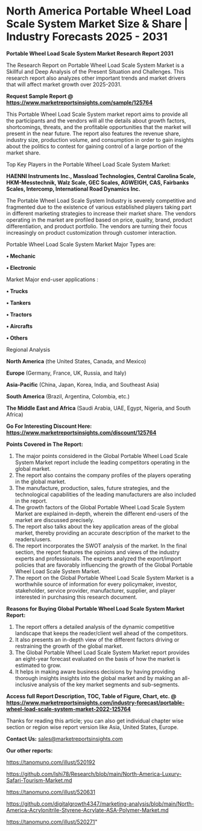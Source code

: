 # North America Portable Wheel Load Scale System Market Size & Share | Industry Forecasts 2025 - 2031

<strong>Portable Wheel Load Scale System Market Research Report 2031</strong>

The Research Report on Portable Wheel Load Scale System Market is a Skillful and Deep Analysis of the Present Situation and Challenges. This research report also analyzes other important trends and market drivers that will affect market growth over 2025-2031.

<strong>Request Sample Report @ <a href=https://www.marketreportsinsights.com/sample/125764>https://www.marketreportsinsights.com/sample/125764</a></strong>

This Portable Wheel Load Scale System market report aims to provide all the participants and the vendors will all the details about growth factors, shortcomings, threats, and the profitable opportunities that the market will present in the near future. The report also features the revenue share, industry size, production volume, and consumption in order to gain insights about the politics to contest for gaining control of a large portion of the market share.

Top Key Players in the Portable Wheel Load Scale System Market:

<strong>HAENNI Instruments Inc., Massload Technologies, Central Carolina Scale, HKM-Messtechnik, Walz Scale, GEC Scales, AGWEIGH, CAS, Fairbanks Scales, Intercomp, International Road Dynamics Inc.</strong>

The Portable Wheel Load Scale System Industry is severely competitive and fragmented due to the existence of various established players taking part in different marketing strategies to increase their market share. The vendors operating in the market are profiled based on price, quality, brand, product differentiation, and product portfolio. The vendors are turning their focus increasingly on product customization through customer interaction.

Portable Wheel Load Scale System Market Major Types are:

<strong>• Mechanic

• Electronic</strong>

Market Major end-user applications :

<strong>• Trucks

• Tankers

• Tractors

• Aircrafts

• Others</strong>

Regional Analysis

</u><strong><b>North America</b></strong> (the United States, Canada, and Mexico)

<strong><b>Europe </b></strong>(Germany, France, UK, Russia, and Italy)

<strong><b>Asia-Pacific</b></strong> (China, Japan, Korea, India, and Southeast Asia)

<strong><b>South America</b></strong> (Brazil, Argentina, Colombia, etc.)

<strong><b>The Middle East and Africa</b></strong> (Saudi Arabia, UAE, Egypt, Nigeria, and South Africa)

<strong>Go For Interesting Discount Here: <a href=https://www.marketreportsinsights.com/discount/125764>https://www.marketreportsinsights.com/discount/125764</a></strong>

<strong>Points Covered in The Report:</strong>
<ol>
  <li>The major points considered in the Global Portable Wheel Load Scale System Market report include the leading competitors operating in the global market.</li>
  <li>The report also contains the company profiles of the players operating in the global market.</li>
  <li>The manufacture, production, sales, future strategies, and the technological capabilities of the leading manufacturers are also included in the report.</li>
  <li>The growth factors of the Global Portable Wheel Load Scale System Market are explained in-depth, wherein the different end-users of the market are discussed precisely.</li>
  <li>The report also talks about the key application areas of the global market, thereby providing an accurate description of the market to the readers/users.</li>
  <li>The report incorporates the SWOT analysis of the market. In the final section, the report features the opinions and views of the industry experts and professionals. The experts analyzed the export/import policies that are favorably influencing the growth of the Global Portable Wheel Load Scale System Market.</li>
  <li>The report on the Global Portable Wheel Load Scale System Market is a worthwhile source of information for every policymaker, investor, stakeholder, service provider, manufacturer, supplier, and player interested in purchasing this research document.</li>
</ol>
<strong>Reasons for Buying Global Portable Wheel Load Scale System Market Report:</strong>

<ol>
  <li>The report offers a detailed analysis of the dynamic competitive landscape that keeps the reader/client well ahead of the competitors.</li>
  <li>It also presents an in-depth view of the different factors driving or restraining the growth of the global market.</li>
  <li>The Global Portable Wheel Load Scale System Market report provides an eight-year forecast evaluated on the basis of how the market is estimated to grow.</li>
  <li>It helps in making aware business decisions by having providing thorough insights insights into the global market and by making an all-inclusive analysis of the key market segments and sub-segments.</li>
</ol>
<strong>Access full Report Description, TOC, Table of Figure, Chart, etc. @ <a href=https://www.marketreportsinsights.com/industry-forecast/portable-wheel-load-scale-system-market-2022-125764>https://www.marketreportsinsights.com/industry-forecast/portable-wheel-load-scale-system-market-2022-125764</a></strong>


Thanks for reading this article; you can also get individual chapter wise section or region wise report version like Asia, United States, Europe.

<strong>Contact Us:</strong>
sales@marketreportsinsights.com

<strong>Our other reports:</strong>

<a href=https://tanomuno.com/illust/520192>https://tanomuno.com/illust/520192</a>

<a href=https://github.com/Ishi78/Research/blob/main/North-America-Luxury-Safari-Tourism-Market.md>https://github.com/Ishi78/Research/blob/main/North-America-Luxury-Safari-Tourism-Market.md</a>

<a href=https://tanomuno.com/illust/520631>https://tanomuno.com/illust/520631</a>

<a href=https://github.com/digitalgrowth4347/marketing-analysis/blob/main/North-America-Acrylonitrile-Styrene-Acrylate-ASA-Polymer-Market.md>https://github.com/digitalgrowth4347/marketing-analysis/blob/main/North-America-Acrylonitrile-Styrene-Acrylate-ASA-Polymer-Market.md</a>

<a href=https://tanomuno.com/illust/520271>https://tanomuno.com/illust/520271</a>"
